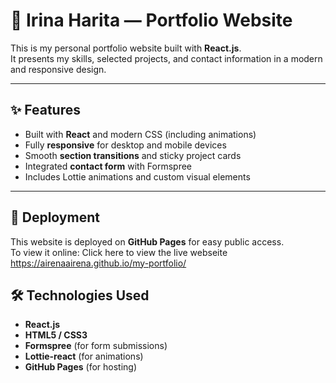 # 🌸 Irina Harita — Portfolio Website

This is my personal portfolio website built with **React.js**.  
It presents my skills, selected projects, and contact information in a modern and responsive design.

---

## ✨ Features

- Built with **React** and modern CSS (including animations)
- Fully **responsive** for desktop and mobile devices
- Smooth **section transitions** and sticky project cards
- Integrated **contact form** with Formspree
- Includes Lottie animations and custom visual elements

---

## 🚀 Deployment

This website is deployed on **GitHub Pages** for easy public access.  
To view it online:
Click here to view the live webseite  https://airenaairena.github.io/my-portfolio/

## 🛠️ Technologies Used

- **React.js**
- **HTML5 / CSS3**
- **Formspree** (for form submissions)
- **Lottie-react** (for animations)
- **GitHub Pages** (for hosting)
